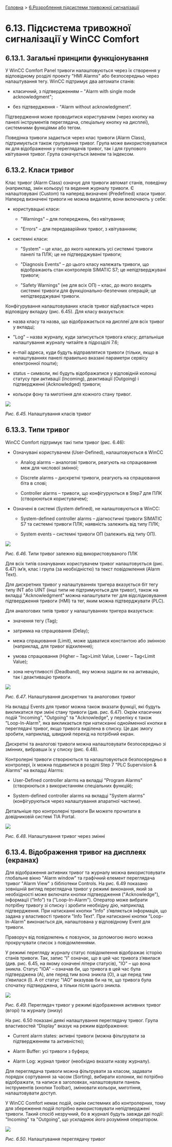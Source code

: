 [Головна](README.md) > [6.Розроблення підсистеми тривожної сигналізації](6.md)

# 6.13. Підсистема тривожної сигналізації у WinCC Comfort 

## 6.13.1. Загальні принципи функціонування

У WinCC Comfort Panel тривоги налаштовуються через їх створення у відповідному розділі проекту "HMI Alarms" або безпосередньо через налаштування тегу. WinCC підтримує два автомати станів:

- класичний, з підтвердженням – "Alarm with single mode acknowledgment";

- без підтвердження - “Alarm without acknowledgment”.

Підтвердження може проводитися користувачем (через кнопку на панелі інструментів переглядача, спеціальну кнопку на дисплеї), системними функціями або тегом. 

Поведінка тривоги задається через клас тривоги (Alarm Class), підтримується також групування тривог. Група може використовуватися як для відображення у переглядачів тривог, так і для групового квітування тривог. Група означується іменем та індексом.  

## 6.13.2. Класи тривог

Клас тривог (Alarm Class) означує для тривоги автомат станів, поведінку (наприклад, змін кольору) та ведення журналу тривоги. Є налаштовувані (Custom) та наперед визначені (Predefined) класи тривог. Наперед визначені тривоги не можна видаляти, вони включають у себе:

- користувацькі класи:

  - "Warnings" – для попереджень, без квітування;

  - "Errors" – для передаварійних тривог, з квітуванням; 

- системні класи:

  - "System" – це клас, до якого належать усі системні тривоги панелі та ПЛК; це не підтверджувані тривоги;

  - "Diagnosis Events" – до цього класу належать тривоги, що відображають стан контролерів SIMATIC S7; це непідтверджувані тривоги; 

  - "Safety Warnings" (не для всіх ОП) – клас, до якого входять системні тривоги для функціонально-безпечних операцій; це непідтверджувані тривоги.

Конфігурування налаштовуваних класів тривог відбувається через відповідну вкладку (рис. 6.45). Для класу вказується:

- назва класу та назва, що відображається на дисплеї для всіх тривог у вкладці; 

- "Log" – назва журналу, куди записується тривога класу; детальніше налаштування журналу читайте в підрозділі 7.6; 

- e-mail адреса, куди будуть відправлятися тривоги (тільки, якщо в налаштуваннях панелі правильно вказані параметри сервісу електронної пошти);

- status – символи, які будуть відображатися у відповідній колонці статусу при активації (Incoming), деактивації (Outgoing) і підтвердженні (Acknowledged) тривоги;

- кольори фону та миготіння для кожного стану тривог.      

![](media6/6_45.png)                               

*Рис. 6.45.* Налаштування класів тривог

## 6.13.3. Типи тривог 

WinCC Comfort підтримує такі типи тривог (рис. 6.46):

- Означувані користувачем (User-Defined), налаштовуються в WinCC 

  - Analog alarms – аналогові тривоги, реагують на спрацювання меж для числової змінної;

  - Discrete alarms – дискретні тривоги, реагують на спрацювання біта в слові;

  - Controller alarms – тривоги, що конфігуруються в Step7 для ПЛК (створюються користувачем); 

- Означені в системі (System defined), не налаштовуються в WinCC:

  - System-defined controller alarms – діагностичні тривоги SIMATIC S7 та системні тривоги ПЛК; наявність залежить від типу ПЛК;

  - System events – системні тривоги ОП (залежить від типу ОП).

![](media6/6_46.png) 

*Рис. 6.46.* Типи тривог залежно від використовуваного ПЛК

Для всіх типів означуваних користувачем тривог налаштовується (рис. 6.47) ім’я, клас і група (за необхідністю) та текст повідомлення (Alarm Text). 

Для дискретних тривог у налаштуваннях тригера вказується біт тегу типу INT або UINT (інші типи не підтримуються для тривог), також на вкладці "Acknowledgment" можна налаштувати тег для відслідковування підтвердження тривоги (HMI) та тег, яким можна підтверджувати (PLC). 

Для аналогових типів тривог у налаштуваннях тригера вказується:

- значення тегу (Tag); 

- затримка на спрацювання (Delay);

- межа спрацювання (Limit), може здаватися константою або змінною (наприклад, для тривог відхилення);

- умова спрацювання (Higher – Tag>Limit Value,  Lower – Tag<Limit Value);

- зона нечутливості (Deadband), яку можна задати як на активацію, так і деактивацію тривоги.     

![](media6/6_47.png) 

*Рис. 6.47*. Налаштування дискретних та аналогових тривог

На вкладці Events для тривог можна також вказати функції, які будуть викликатися при зміні стану тривоги (див. рис. 6.47). Окрім класичних подій "Incoming", "Outgoing" та "Acknowledge", у переліку є також "Loop-In-Alarm", яка викликається при натисканні однойменної кнопки в переглядачі тривог, якщо тривога виділена в списку. Це дає змогу зробити, наприклад, швидкий перехід на потрібний екран. 

Дискретні та аналогові тривоги можна налаштовувати безпосередньо зі змінних, вибравши їх у списку (рис. 6.48).  

Контролерні тривоги створюються та налаштовуються безпосередньо в контролері, їх можна подивитися в розділі Step 7 "PLC Supervision & Alarms" на вкладці Alarms:

- User-Defined controller alarms на вкладці "Program Alarms" (створюються з використанням спеціальних функцій);

- System-defined controller alarms на вкладці "System alarms" (конфігуруються через налаштування апаратної частини).

Детальніше про контролерні тривоги Ви можете прочитати в довідниковій системі TIA Portal. 

![](media6/6_48.png) 

*Рис. 6.48*. Налаштування тривог через змінні

## 6.13.4. Відображення тривог на дисплеях (екранах) 

Для відображення активних тривог та журналу можна використовувати глобальне вікно "Alarm window" та графічний елемент переглядача тривог "Alarm View" з бібліотеки Controls. На рис. 6.49 показано зовнішній вигляд переглядача тривог у режимі виконання, який за необхідності може включати кнопки підтвердження ("Acknowledge"), інформації (“Info”) та ("Loop-In-Alarm"). Оператор може вибрати потрібну тривогу зі списку і зробити необхідну дію, наприклад підтвердження. При натисканні кнопки "Info" з’являється інформація, що задана у властивості тривоги "Info Text". При натисканні кнопки "Loop-In-Alarm" виконається дія, налаштована у відповідному Event для тривоги.

Праворуч від повідомлень є повзунок, за допомогою якого можна прокручувати список з повідомленнями. 

У режимі перегляду журналу статус повідомлення відображає історію станів тривоги. Так, запис "I" означає, що в цей час тривога з’явилася (див. рис. 6.45, на якому означені літери статусів), "IO" – що вона зникла. Статус "IOA" – означав би, що тривога в цей час була підтверджена (A), але перед тим вона зникла (O), а ще перед тим з’явилася (I). А от статус "IAO" вказував би на те, що тривога була спочатку підтверджена, а тільки після цього зникла.      

![](media6/6_49.png) 

*Рис. 6.49.* Переглядач тривог у режимі відображення активних тривог (вгорі) та журналу (знизу)

На рис. 6.50 показані деякі налаштування переглядачу тривог. Група властивостей “Display” вказує на режим відображення:

- Current alarm states: активні тривоги (можна фільтрувати за підтвердженням та активністю);

- Alarm Buffer: усі тривоги з буфера;

- Alarm Log: журнал тривог (необхідно вказати назву журналу).

Для переглядача тривоги можна фільтрувати за класом, задавати порядок сортування за часом (Sorting), вибирати колонки, які потрібно відображати, та написи в заголовках, налаштовувати панель інструментів (кнопки Toolbar), змінювати кольори, миготіння, налаштовувати доступ. 

У WinCC Comfort немає подій, окрім системних або контролерних, тому для збереження подій потрібно використовувати непідтверджені тривоги. Такий спосіб незручний, бо в журналі будуть завжди дві події: "Incoming" та "Outgoing", що ускладнює його розуміння оператором.  

![](media6/6_50.png) 

*Рис. 6.50*. Налаштування переглядачу тривог

